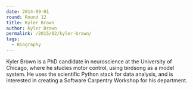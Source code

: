 ```yaml
---
date: 2014-09-01
round: Round 12
title: Kyler Brown
author: Kyler Brown
permalink: /2015/02/kyler-brown/
tags:
  - Biography
---
```

Kyler Brown is a PhD candidate in neuroscience at the University of Chicago,
where he studies motor control, using birdsong as a model system. 
He uses the scientific Python stack for data analysis, and is interested in creating a 
Software Carpentry Workshop for his department.
